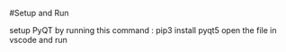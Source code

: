 #Setup and Run

setup PyQT by running this command : pip3 install pyqt5
open the file in vscode and run
